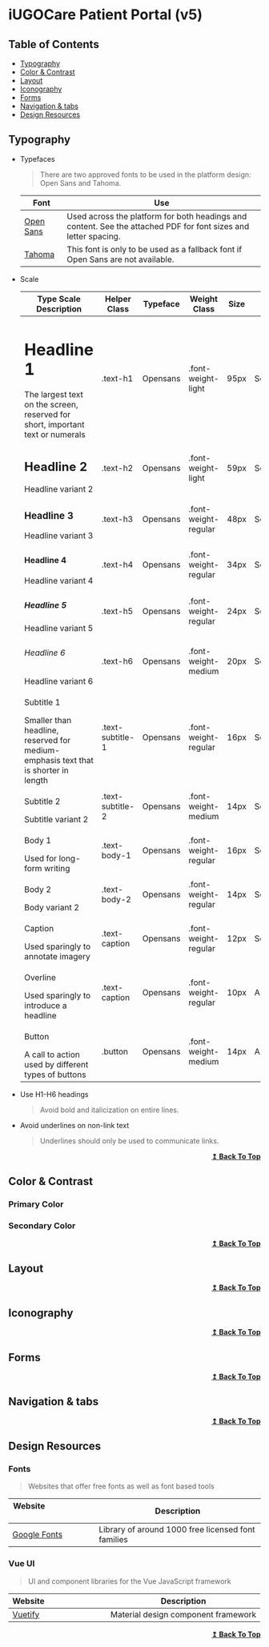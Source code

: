 # iUGOCare Patient Portal (v5)

## Table of Contents

* [Typography](#typography)
* [Color & Contrast](#color--contrast)
* [Layout](#layout)
* [Iconography](#iconography)
* [Forms](#forms)
* [Navigation & tabs](#navigation--tabs)
* [Design Resources](#design-resources)


## Typography

- Typefaces
    >There are two approved fonts to be used in the platform design: Open Sans and Tahoma.

    | Font|Use|
    |-----|---|
    |[Open Sans](https://fonts.google.com/specimen/Open+Sans)|Used across the platform for both headings and content. See the attached PDF for font sizes and letter spacing.|
    |[Tahoma](​https://docs.microsoft.com/en-us/typography/font-list/tahoma) |This font is only to be used as a fallback font if Open Sans are not available.|

- Scale

    |Type Scale</br>Description|Helper Class|Typeface|Weight Class|Size|Case|Letter Spacing|Line Height|
    |--------------------------|------------|--------|------------|----|----|--------------|-----------|
    |<h1>Headline 1</h1>The largest text on the screen, reserved for short, important text or numerals|.text-h1|Opensans|.font-weight-light|95px|Sentence|-.015625em|6rem|
    |<h2>Headline 2</h2>Headline variant 2|.text-h2|Opensans|.font-weight-light|59px|Sentence|-.0083333333em|3.75rem|
    |<h3>Headline 3</h3>Headline variant 3|.text-h3|Opensans|.font-weight-regular|48px|Sentence|normal|3.125rem|
    |<h4>Headline 4</h4>Headline variant 4|.text-h4|Opensans|.font-weight-regular|34px|Sentence|0.0073529412em|2.5rem|
    |<h5>Headline 5</h5>Headline variant 5|.text-h5|Opensans|.font-weight-regular|24px|Sentence|normal|2rem|
    |<h6>Headline 6</h6>Headline variant 6|.text-h6|Opensans|.font-weight-medium|20px|Sentence|.0125em|2rem|
    |<p>Subtitle 1</p>Smaller than headline, reserved for medium-emphasis text that is shorter in length|.text-subtitle-1|Opensans|.font-weight-regular|16px|Sentence|.0.009375em|1.75rem|
    |<p>Subtitle 2</p>Subtitle variant 2|.text-subtitle-2|Opensans|.font-weight-medium|14px|Sentence|.0071428571em|1.375rem
    |<p>Body 1</p>Used for long-form writing|.text-body-1|Opensans|.font-weight-regular|16px|Sentence|.03125em|1.5rem|
    |<p>Body 2</p>Body variant 2|.text-body-2|Opensans|.font-weight-regular|14px|Sentence|.0178571429em|1.25rem|
    |<p>Caption</p>Used sparingly to annotate imagery|.text-caption|Opensans|.font-weight-regular|12px|Sentence|.0333333333em|1.25rem|
    |<p>Overline</p>Used sparingly to introduce a headline|.text-caption|Opensans|.font-weight-regular|10px|All Caps|.1666666667em|1rem
    |<p>Button</p>A call to action used by different types of buttons|.button|Opensans|.font-weight-medium|14px|All Caps|0.0078417959em|-|

- Use H1-H6 headings
    >Avoid bold and italicization on entire lines.

- Avoid underlines on non-link text
    >Underlines should only be used to communicate links.

<div align="right">
    <b><a href="#table-of-contents">↥ Back To Top</a></b>
</div>

## Color & Contrast

### Primary Color
### Secondary Color

<div align="right">
    <b><a href="#table-of-contents">↥ Back To Top</a></b>
</div>

## Layout

<div align="right">
    <b><a href="#table-of-contents">↥ Back To Top</a></b>
</div>

## Iconography

<div align="right">
    <b><a href="#table-of-contents">↥ Back To Top</a></b>
</div>

## Forms

<div align="right">
    <b><a href="#table-of-contents">↥ Back To Top</a></b>
</div>

## Navigation & tabs

<div align="right">
    <b><a href="#table-of-contents">↥ Back To Top</a></b>
</div>

## Design Resources

### Fonts

>Websites that offer free fonts as well as font based tools

| Website&nbsp; &nbsp; &nbsp; &nbsp; &nbsp; &nbsp; &nbsp; &nbsp; &nbsp; &nbsp; &nbsp; &nbsp; &nbsp; &nbsp; | Description |
| ----------------------- | ------------------ |
| [Google Fonts](https://fonts.google.com/)| Library of around 1000 free licensed font families |


### Vue UI

>UI and component libraries for the Vue JavaScript framework

| Website&nbsp; &nbsp; &nbsp; &nbsp; &nbsp; &nbsp; &nbsp; &nbsp; &nbsp; &nbsp; &nbsp; &nbsp; &nbsp; &nbsp; | Description |
| ----------------------- | ------------------ |
| [Vuetify](https://vuetifyjs.com/en/)| Material design component framework |

<div align="right">
    <b><a href="#table-of-contents">↥ Back To Top</a></b>
</div>
